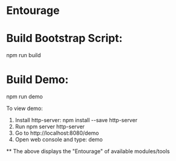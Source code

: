 # Entourage

# Build Bootstrap Script:
npm run build

# Build Demo:
npm run demo

To view demo:
1. Install http-server:
npm install --save http-server
2. Run npm server http-server
3. Go to http://localhost:8080/demo
4. Open web console and type:
demo

** The above displays the "Entourage" of available modules/tools
